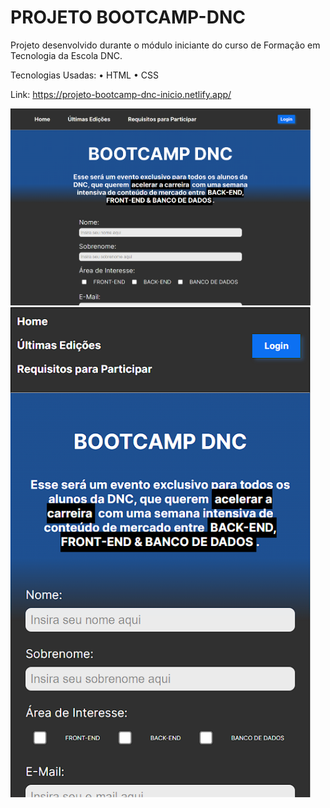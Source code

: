 # PROJETO BOOTCAMP-DNC

Projeto desenvolvido durante o módulo iniciante do curso de Formação em Tecnologia da Escola DNC.

Tecnologias Usadas:
• HTML
• CSS

Link: https://projeto-bootcamp-dnc-inicio.netlify.app/

<img src="/readme/bootcamp-pc.png" width="480px"> <img src="/readme/bootcamp-mobile.png" width="480px">
